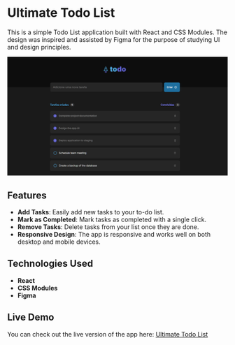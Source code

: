 # Ultimate Todo List

This is a simple Todo List application built with React and CSS Modules. The design was inspired and assisted by Figma for the purpose of studying UI and design principles.

![imagem](./todo.PNG)

## Features

- **Add Tasks**: Easily add new tasks to your to-do list.
- **Mark as Completed**: Mark tasks as completed with a single click.
- **Remove Tasks**: Delete tasks from your list once they are done.
- **Responsive Design**: The app is responsive and works well on both desktop and mobile devices.

## Technologies Used

- **React**
- **CSS Modules**
- **Figma**

## Live Demo

You can check out the live version of the app here: [Ultimate Todo List](https://ultimate-todo-list.vercel.app/)
